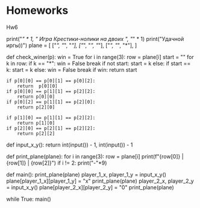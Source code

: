 # Homeworks
Hw6


print("*" * 1, " Игра Крестики-нолики на двоих ", "*" * 1)
print("Удачной иргы))")
plane = [
    ["*", "*", "*"],
    ["*", "*", "*"],
    ["*", "*", "*"],
]

def check_winer(p):
    win = True
    for i in range(3):
        row = plane[i]
        start = ""
        for k in row:
            if k == "*":
                win = False
                break
            if not start:
                start = k
            else:
                if start == k:
                    start = k
                else:
                    win = False
                    break
                if win:
                    return start

    if p[0][0] == p[0][1] == p[0][2]:
        return  p[0][0]
    if p[0][0] == p[1][1] == p[2][2]:
        return p[0][0]
    if p[0][2] == p[1][1] == p[2][0]:
        return p[2][0]

    if p[1][0] == p[1][1] == p[2][2]:
        return p[1][0]
    if p[2][0] == p[2][1] == p[2][2]:
        return p[2][2]


def input_x_y():
    return int(input()) - 1, int(input()) - 1


def print_plane(plane):
    for i in range(3):
        row = plane[i]
        print(f"{row[0]} | {row[1]} | {row[2]}")
        if i != 2:
            print("-"*9)

def main():
    print_plane(plane)
    player_1_x, player_1_y = input_x_y()
    plane[player_1_x][player_1_y] = "x"
    print_plane(plane)
    player_2_x, player_2_y = input_x_y()
    plane[player_2_x][player_2_y] = "0"
    print_plane(plane)


while True:
    main() 
